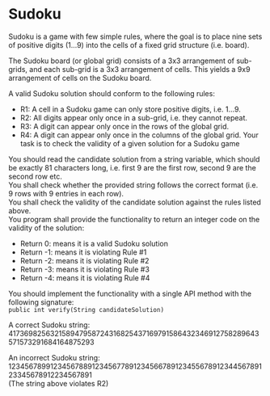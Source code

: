 # Sudoku

Sudoku is a game with few simple rules, where the goal is to place nine sets of positive digits (1...9) into the cells of a fixed grid structure (i.e. board).

The Sudoku board (or global grid) consists of a 3x3 arrangement of sub-grids, and each sub-grid is a 3x3 arrangement of cells. This yields a 9x9 arrangement of cells on the Sudoku board.

A valid Sudoku solution should conform to the following rules:

- R1: A cell in a Sudoku game can only store positive digits, i.e. 1...9.
- R2: All digits appear only once in a sub-grid, i.e. they cannot repeat.
- R3: A digit can appear only once in the rows of the global grid.
- R4: A digit can appear only once in the columns of the global grid.
Your task is to check the validity of a given solution for a Sudoku game

You should read the candidate solution from a string variable, which should be exactly 81 characters long, i.e. first 9 are the first row, second 9 are the second row etc.  
You shall check whether the provided string follows the correct format (i.e. 9 rows with 9 entries in each row).  
You shall check the validity of the candidate solution against the rules listed above.  
You program shall provide the functionality to return an integer code on the validity of the solution:
- Return 0: means it is a valid Sudoku solution
- Return -1: means it is violating Rule #1
- Return -2: means it is violating Rule #2
- Return -3: means it is violating Rule #3
- Return -4: means it is violating Rule #4

You should implement the functionality with a single API method with the following signature:  
`public int verify(String candidateSolution)`

A correct Sudoku string: 417369825632158947958724316825437169791586432346912758289643571573291684164875293

An incorrect Sudoku string: 123456789912345678891234567789123456678912345567891234456789123345678912234567891  
(The string above violates R2)

